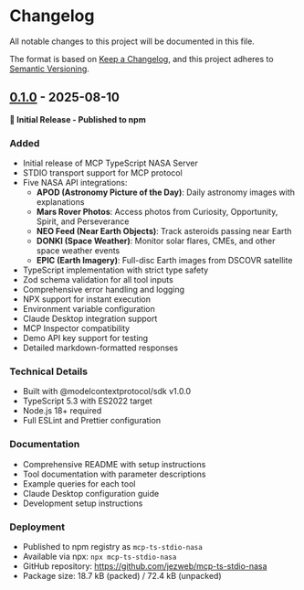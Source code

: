 # Changelog

All notable changes to this project will be documented in this file.

The format is based on [Keep a Changelog](https://keepachangelog.com/en/1.0.0/),
and this project adheres to [Semantic Versioning](https://semver.org/spec/v2.0.0.html).

## [0.1.0] - 2025-08-10

**🚀 Initial Release - Published to npm**

### Added
- Initial release of MCP TypeScript NASA Server
- STDIO transport support for MCP protocol
- Five NASA API integrations:
  - **APOD (Astronomy Picture of the Day)**: Daily astronomy images with explanations
  - **Mars Rover Photos**: Access photos from Curiosity, Opportunity, Spirit, and Perseverance
  - **NEO Feed (Near Earth Objects)**: Track asteroids passing near Earth
  - **DONKI (Space Weather)**: Monitor solar flares, CMEs, and other space weather events
  - **EPIC (Earth Imagery)**: Full-disc Earth images from DSCOVR satellite
- TypeScript implementation with strict type safety
- Zod schema validation for all tool inputs
- Comprehensive error handling and logging
- NPX support for instant execution
- Environment variable configuration
- Claude Desktop integration support
- MCP Inspector compatibility
- Demo API key support for testing
- Detailed markdown-formatted responses

### Technical Details
- Built with @modelcontextprotocol/sdk v1.0.0
- TypeScript 5.3 with ES2022 target
- Node.js 18+ required
- Full ESLint and Prettier configuration

### Documentation
- Comprehensive README with setup instructions
- Tool documentation with parameter descriptions
- Example queries for each tool
- Claude Desktop configuration guide
- Development setup instructions

### Deployment
- Published to npm registry as `mcp-ts-stdio-nasa`
- Available via npx: `npx mcp-ts-stdio-nasa`
- GitHub repository: https://github.com/jezweb/mcp-ts-stdio-nasa
- Package size: 18.7 kB (packed) / 72.4 kB (unpacked)

[0.1.0]: https://github.com/jezweb/mcp-ts-stdio-nasa/releases/tag/v0.1.0